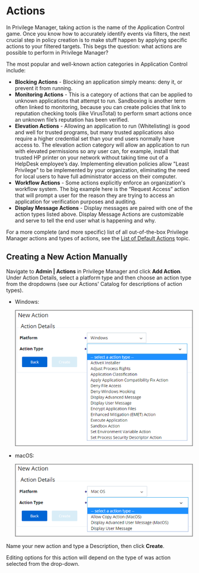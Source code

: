 [title]: # (Actions)
[tags]: # (overview)
[priority]: # (3)
# Actions

In Privilege Manager, taking action is the name of the Application Control game.
Once you know how to accurately identify events via filters, the next crucial step in policy creation is to make stuff happen by applying specific actions to your filtered targets. This begs the question: what actions are possible to perform in Privilege Manager?

The most popular and well-known action categories in Application Control include:

* __Blocking Actions__ - Blocking an application simply means: deny it, or prevent it from running.
* __Monitoring Actions__ - This is a category of actions that can be applied to unknown applications that attempt to run. Sandboxing is another term often linked to monitoring, because you can create policies that link to reputation checking tools (like VirusTotal) to perform smart actions once an unknown file’s reputation has been verified.
* __Elevation Actions__ - Allowing an application to run (Whitelisting) is good and well for trusted programs, but many trusted applications also require a higher credential set than your end users normally have access to. The elevation action category will allow an application to run with elevated permissions so any user can, for example, install that trusted HP printer on your network without taking time out of a HelpDesk employee’s day. Implementing elevation policies allow "Least Privilege" to be implemented by your organization, eliminating the need for local users to have full administrator access on their computer.
* __Workflow Actions__ - Some actions explicitly enforce an organization's workflow system. The big example here is the “Request Access” action that will prompt a user for the reason they are trying to access an application for verification purposes and auditing.
* __Display Message Actions__ - Display messages are paired with one of the action types listed above. Display Message Actions are customizable and serve to tell the end user what is happening and why.

For a more complete (and more specific) list of all out-of-the-box Privilege Manager actions and types of actions, see the [List of Default Actions](default-actions.md) topic.

## Creating a New Action Manually

Navigate to __Admin | Actions__ in Privilege Manager and click __Add Action__. Under Action Details, select a platform type and then choose an action type from the dropdowns (see our Actions' Catalog for descriptions of action types).

* Windows:

  ![Create a new Action - Windows](images/new-action.png)
* macOS:

  ![Create a new Action - macOS](images/new-action-macOS.png)

Name your new action and type a Description, then click __Create__.

Editing options for this action will depend on the type of was action selected from the drop-down.
